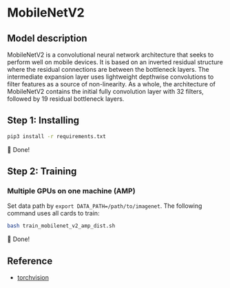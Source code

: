 # MobileNetV2

## Model description
MobileNetV2 is a convolutional neural network architecture that seeks to perform well on mobile devices. It is based on an inverted residual structure where the residual connections are between the bottleneck layers. The intermediate expansion layer uses lightweight depthwise convolutions to filter features as a source of non-linearity. As a whole, the architecture of MobileNetV2 contains the initial fully convolution layer with 32 filters, followed by 19 residual bottleneck layers.

## Step 1: Installing
```bash
pip3 install -r requirements.txt
```
:beers: Done!

## Step 2: Training
### Multiple GPUs on one machine (AMP)
Set data path by `export DATA_PATH=/path/to/imagenet`. The following command uses all cards to train:

```bash
bash train_mobilenet_v2_amp_dist.sh
```

:beers: Done!


## Reference
- [torchvision](https://github.com/pytorch/vision/tree/main/references/classification)
